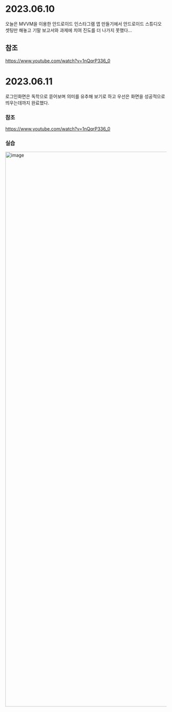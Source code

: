 # 2023.06.10

오늘은 MVVM을 이용한 안드로이드 인스타그램 앱 만들기에서 안드로이드 스튜디오 셋팅만 해놓고 기말 보고서와 과제에 치여 진도를 더 나가지 못했다...

## 참조
https://www.youtube.com/watch?v=1nQqrP336_0

# 2023.06.11

로그인화면은 독학으로 뜯어보며 의미를 유추해 보기로 하고 우선은 화면을 성공적으로 띄우는데까지 완료했다.

### 참조
https://www.youtube.com/watch?v=1nQqrP336_0

### 실습
<img width="1728" alt="image" src="https://github.com/QQWaseokE/Today-I-Learned/assets/127533265/af37e978-ba67-4445-bb41-8e05eda6b21f">
